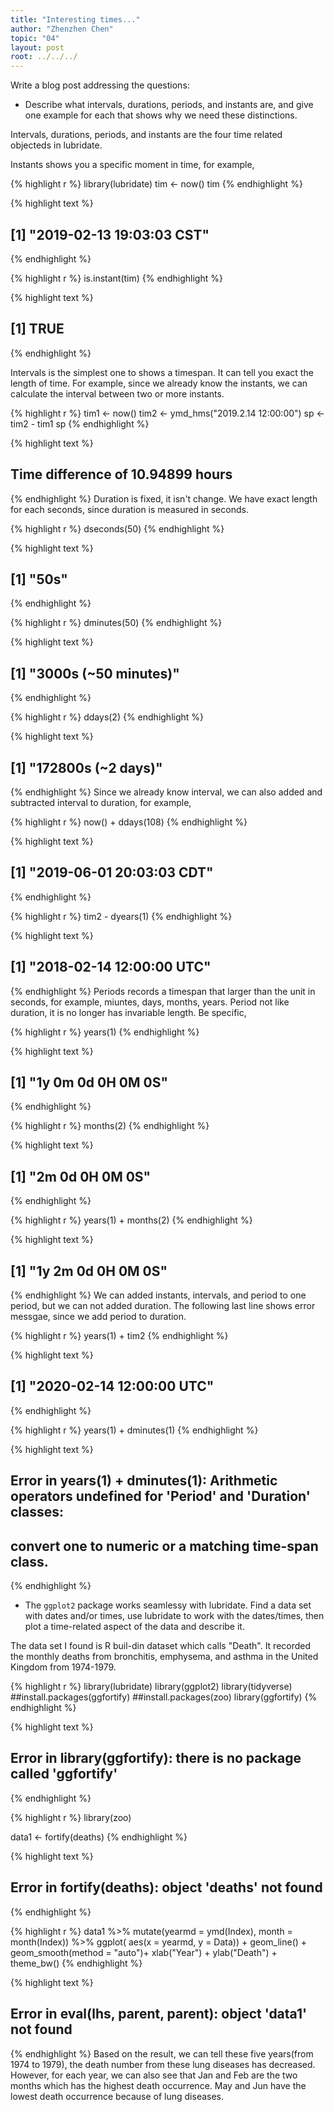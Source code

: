 ```yaml
---
title: "Interesting times..."
author: "Zhenzhen Chen"
topic: "04"
layout: post
root: ../../../
---
```



Write a blog post addressing the questions:


- Describe what intervals, durations, periods, and instants are, and give one example for each that shows why we need these distinctions.

Intervals, durations, periods, and instants are the four time related objecteds in lubridate.

Instants shows you a specific moment in time, for example,

{% highlight r %}
library(lubridate)
tim <- now()
tim
{% endhighlight %}



{% highlight text %}
## [1] "2019-02-13 19:03:03 CST"
{% endhighlight %}



{% highlight r %}
is.instant(tim)
{% endhighlight %}



{% highlight text %}
## [1] TRUE
{% endhighlight %}

Intervals is the simplest one to shows a timespan. It can tell you exact the length of time. For example, since we already know the instants, we can calculate the interval between two or more instants. 

{% highlight r %}
tim1 <- now()
tim2 <- ymd_hms("2019.2.14 12:00:00")
sp   <- tim2 - tim1
sp
{% endhighlight %}



{% highlight text %}
## Time difference of 10.94899 hours
{% endhighlight %}
Duration is fixed, it isn't change. We have exact length for each seconds, since duration is measured in seconds. 

{% highlight r %}
dseconds(50)
{% endhighlight %}



{% highlight text %}
## [1] "50s"
{% endhighlight %}



{% highlight r %}
dminutes(50)
{% endhighlight %}



{% highlight text %}
## [1] "3000s (~50 minutes)"
{% endhighlight %}



{% highlight r %}
ddays(2)
{% endhighlight %}



{% highlight text %}
## [1] "172800s (~2 days)"
{% endhighlight %}
Since we already know interval, we can also added and subtracted interval to duration, for example,

{% highlight r %}
now() + ddays(108)
{% endhighlight %}



{% highlight text %}
## [1] "2019-06-01 20:03:03 CDT"
{% endhighlight %}



{% highlight r %}
tim2 - dyears(1)
{% endhighlight %}



{% highlight text %}
## [1] "2018-02-14 12:00:00 UTC"
{% endhighlight %}
Periods records a timespan that larger than the unit in seconds, for example, miuntes, days, months, years. Period not like duration, it is no longer has invariable length. Be specific,

{% highlight r %}
years(1)
{% endhighlight %}



{% highlight text %}
## [1] "1y 0m 0d 0H 0M 0S"
{% endhighlight %}



{% highlight r %}
months(2)
{% endhighlight %}



{% highlight text %}
## [1] "2m 0d 0H 0M 0S"
{% endhighlight %}



{% highlight r %}
years(1) + months(2)
{% endhighlight %}



{% highlight text %}
## [1] "1y 2m 0d 0H 0M 0S"
{% endhighlight %}
We can added instants, intervals, and period to one period, but we can not added duration. The following last line shows error messgae, since we add period to duration. 

{% highlight r %}
years(1) + tim2
{% endhighlight %}



{% highlight text %}
## [1] "2020-02-14 12:00:00 UTC"
{% endhighlight %}



{% highlight r %}
years(1) + dminutes(1)
{% endhighlight %}



{% highlight text %}
## Error in years(1) + dminutes(1): Arithmetic operators undefined for 'Period' and 'Duration' classes:
##   convert one to numeric or a matching time-span class.
{% endhighlight %}


- The `ggplot2` package works seamlessy with lubridate. Find a data set with dates and/or times, use lubridate to work with the dates/times, then plot a time-related aspect of the data and describe it. 

The data set I found is R buil-din dataset which calls "Death". It recorded the monthly deaths from bronchitis, emphysema, and asthma in the United Kingdom from 1974-1979. 

{% highlight r %}
library(lubridate)
library(ggplot2)
library(tidyverse)
##install.packages(ggfortify)
##install.packages(zoo)
library(ggfortify)
{% endhighlight %}



{% highlight text %}
## Error in library(ggfortify): there is no package called 'ggfortify'
{% endhighlight %}



{% highlight r %}
library(zoo)

data1 <- fortify(deaths)
{% endhighlight %}



{% highlight text %}
## Error in fortify(deaths): object 'deaths' not found
{% endhighlight %}



{% highlight r %}
data1 %>%
  mutate(yearmd = ymd(Index), month = month(Index)) %>%
  ggplot( aes(x = yearmd, y = Data)) + 
  geom_line() + 
  geom_smooth(method = "auto")+
  xlab("Year") +
  ylab("Death") + 
  theme_bw()
{% endhighlight %}



{% highlight text %}
## Error in eval(lhs, parent, parent): object 'data1' not found
{% endhighlight %}
Based on the result, we can tell these five years(from 1974 to 1979), the death number from these lung diseases has decreased. However, for each year, we can also see that Jan and Feb are the two months which has the highest death occurrence. May and Jun have the lowest death occurrence because of lung diseases. 

